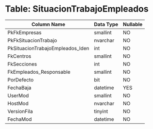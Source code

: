 # Table: SituacionTrabajoEmpleados

| Column Name | Data Type | Nullable |
|-------------|-----------|----------|
| PkFkEmpresas | smallint | NO |
| PkFkSituacionTrabajo | nvarchar | NO |
| PkSituacionTrabajoEmpleados_Iden | int | NO |
| FkCentros | smallint | NO |
| FkSecciones | int | NO |
| FkEmpleados_Responsable | smallint | NO |
| PorDefecto | bit | NO |
| FechaBaja | datetime | YES |
| UserMod | smallint | NO |
| HostMod | nvarchar | NO |
| VersionFila | tinyint | NO |
| FechaMod | datetime | NO |
